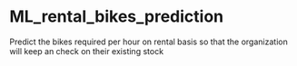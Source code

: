 # ML_rental_bikes_prediction
Predict the bikes required per hour on rental basis so that the organization will keep an check on their existing stock
